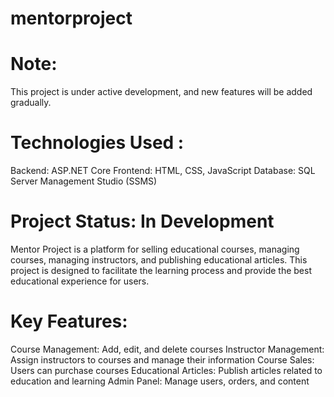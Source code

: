 # mentorproject
# Note: 
This project is under active development, and new features will be added gradually.

# Technologies Used : 
  Backend: ASP.NET Core
  Frontend: HTML, CSS, JavaScript
 Database: SQL Server Management Studio (SSMS)
  # Project Status: In Development 
  Mentor Project is a platform for selling educational courses, managing courses, managing instructors, and publishing educational articles. This project is designed to facilitate the learning process and provide the best educational experience for users.
# Key Features:
Course Management: Add, edit, and delete courses
Instructor Management: Assign instructors to courses and manage their information
Course Sales: Users can purchase courses
Educational Articles: Publish articles related to education and learning
Admin Panel: Manage users, orders, and content
